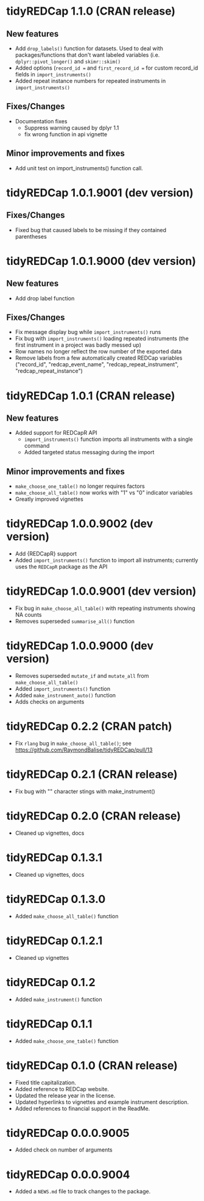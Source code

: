 # tidyREDCap 1.1.0  (CRAN release)

## New features

* Add `drop_labels()` function for datasets. Used to deal with packages/functions 
  that don't want labeled variables (i.e. `dplyr::pivot_longer()` and `skimr::skim()`
* Added options (`record_id =` and `first_record_id =` for custom record_id fields in `import_instruments()`
* Added repeat instance numbers for repeated instruments in `import_instruments()`

## Fixes/Changes

* Documentation fixes
  + Suppress warning caused by dplyr 1.1
  + fix wrong function in api vignette

## Minor improvements and fixes

* Add unit test on import_instruments() function call.


# tidyREDCap 1.0.1.9001  (dev version)

## Fixes/Changes

* Fixed bug that caused labels to be missing if they contained parentheses

# tidyREDCap 1.0.1.9000  (dev version)

## New features

* Add drop label function

## Fixes/Changes

* Fix message display bug while `import_instruments()` runs
* Fix bug with `import_instruments()` loading repeated instruments (the first instrument in a project was badly messed up)
* Row names no longer reflect the row number of the exported data
* Remove labels from a few automatically created REDCap variables ("record_id", "redcap_event_name", "redcap_repeat_instrument", "redcap_repeat_instance")
  

# tidyREDCap 1.0.1  (CRAN release)

## New features

* Added support for REDCapR API
  - `import_instruments()` function imports all instruments with a single command
  - Added targeted status messaging during the import
  
## Minor improvements and fixes

* `make_choose_one_table()` no longer requires factors
* `make_choose_all_table()` now works with "1" vs "0" indicator variables
* Greatly improved vignettes

# tidyREDCap 1.0.0.9002  (dev version)

* Add {REDCapR} support
* Added `import_instruments()` function to import all instruments; currently uses the `REDCapR` package as the API


# tidyREDCap 1.0.0.9001  (dev version)

* Fix bug in `make_choose_all_table()` with repeating instruments showing NA counts
* Removes superseded `summarise_all()` function

# tidyREDCap 1.0.0.9000  (dev version)

* Removes superseded `mutate_if` and `mutate_all` from `make_choose_all_table()`
* Added `import_instruments()` function
* Added `make_instrument_auto()` function
* Adds checks on arguments

# tidyREDCap 0.2.2  (CRAN patch)

* Fix `rlang` bug in `make_choose_all_table()`; see <https://github.com/RaymondBalise/tidyREDCap/pull/13>

# tidyREDCap 0.2.1  (CRAN release)

* Fix bug with "" character stings with make_instrument()

# tidyREDCap 0.2.0 (CRAN release)

* Cleaned up vignettes, docs

# tidyREDCap 0.1.3.1 

* Cleaned up vignettes, docs

# tidyREDCap 0.1.3.0 

* Added `make_choose_all_table()` function

# tidyREDCap 0.1.2.1 

* Cleaned up vignettes

# tidyREDCap 0.1.2 

* Added `make_instrument()` function

# tidyREDCap 0.1.1

* Added `make_choose_one_table()` function

# tidyREDCap 0.1.0 (CRAN release)

* Fixed title capitalization.
* Added reference to REDCap website.
* Updated the release year in the license.
* Updated hyperlinks to vignettes and example instrument description.
* Added references to financial support in the ReadMe.

# tidyREDCap 0.0.0.9005

* Added check on number of arguments

# tidyREDCap 0.0.0.9004

* Added a `NEWS.md` file to track changes to the package.


